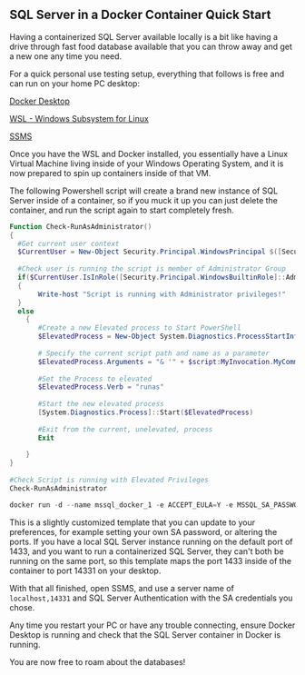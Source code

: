 ## SQL Server in a Docker Container Quick Start

Having a containerized SQL Server available locally is a bit like having a drive through fast food database available that you can throw away and get a new one any time you need.

For a quick personal use testing setup, everything that follows is free and can run on your home PC desktop:

[Docker Desktop](https://www.docker.com/products/docker-desktop/)

[WSL - Windows Subsystem for Linux](https://learn.microsoft.com/en-us/windows/wsl/install)

[SSMS](https://learn.microsoft.com/en-us/sql/ssms/download-sql-server-management-studio-ssms?view=sql-server-ver16)

Once you have the WSL and Docker installed, you essentially have a Linux Virtual Machine living inside of your Windows Operating System, and it is now prepared to spin up containers inside of that VM.

The following Powershell script will create a brand new instance of SQL Server inside of a container, so if you muck it up you can just delete the container, and run the script again to start completely fresh.

```ps1
Function Check-RunAsAdministrator()
{
  #Get current user context
  $CurrentUser = New-Object Security.Principal.WindowsPrincipal $([Security.Principal.WindowsIdentity]::GetCurrent())
  
  #Check user is running the script is member of Administrator Group
  if($CurrentUser.IsInRole([Security.Principal.WindowsBuiltinRole]::Administrator))
  {
       Write-host "Script is running with Administrator privileges!"
  }
  else
    {
       #Create a new Elevated process to Start PowerShell
       $ElevatedProcess = New-Object System.Diagnostics.ProcessStartInfo "PowerShell";
 
       # Specify the current script path and name as a parameter
       $ElevatedProcess.Arguments = "& '" + $script:MyInvocation.MyCommand.Path + "'"
 
       #Set the Process to elevated
       $ElevatedProcess.Verb = "runas"
 
       #Start the new elevated process
       [System.Diagnostics.Process]::Start($ElevatedProcess)
 
       #Exit from the current, unelevated, process
       Exit
 
    }
}
 
#Check Script is running with Elevated Privileges
Check-RunAsAdministrator

docker run -d --name mssql_docker_1 -e ACCEPT_EULA=Y -e MSSQL_SA_PASSWORD='jKXTqjbP@7KMzB' -p 14331:1433  -e MSSQL_AGENT_ENABLED=True -d mcr.microsoft.com/mssql/server:2022-latest
```

This is a slightly customized template that you can update to your preferences, for example setting  your own SA password, or altering the ports. If you have a local SQL Server instance running on the default port of 1433, and you want to run a containerized SQL Server, they can't both be running on the same port, so this template maps the port 1433 inside of the container to port 14331 on your desktop.

With that all finished, open SSMS, and use a server name of `localhost,14331` and SQL Server Authentication with the SA credentials you chose.

Any time you restart your PC or have any trouble connecting, ensure Docker Desktop is running and check that the SQL Server container in Docker is running.

You are now free to roam about the databases!